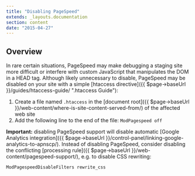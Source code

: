 ```yaml
---
title: "Disabling PageSpeed"
extends: _layouts.documentation
section: content
date: "2015-04-27"
---
```


## Overview

In rare certain situations, PageSpeed may make debugging a staging site more difficult or interfere with custom JavaScript that manipulates the DOM in a HEAD tag. Although likely unnecessary to disable, PageSpeed may be disabled on your site with a simple [htaccess directive]({{ $page->baseUrl }}/guides/htaccess-guide/ ".htaccess Guide"):

1. Create a file named `.htaccess` in the [document root]({{ $page->baseUrl }}/web-content/where-is-site-content-served-from/) of the affected web site
2. Add the following line to the end of the file: `ModPagespeed off`

**Important:** disabling PageSpeed support will disable automatic [Google Analytics integration]({{ $page->baseUrl }}/control-panel/linking-google-analytics-to-apnscp/). Instead of disabling PageSpeed, consider disabling the conflicting [processing rule]({{ $page->baseUrl }}/web-content/pagespeed-support/), e.g. to disable CSS rewriting:

`ModPagespeedDisableFilters rewrite_css`
